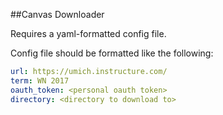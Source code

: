 ##Canvas Downloader

Requires a yaml-formatted config file.

Config file should be formatted like the following:
```yaml
url: https://umich.instructure.com/
term: WN 2017
oauth_token: <personal oauth token>
directory: <directory to download to>
```
